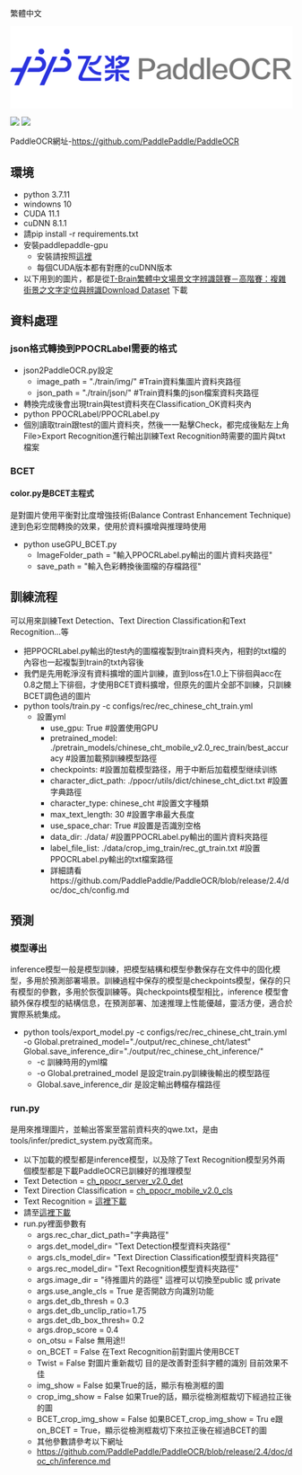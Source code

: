 繁體中文

<p align="center">
 <img src="./doc/PaddleOCR_log.png" align="middle" width = "600"/>
<p align="center">

<p align="left">
	<a href=""><img src="https://img.shields.io/badge/python-3.7+-aff.svg"></a>
	<a href=""><img src="https://img.shields.io/badge/os-win-pink.svg"></a>
</p>

PaddleOCR網址-https://github.com/PaddlePaddle/PaddleOCR
## 環境
  - python 3.7.11
  - windowns 10
  - CUDA 11.1
  - cuDNN 8.1.1
  - 請pip install -r requirements.txt
  - 安裝paddlepaddle-gpu
    - 安裝請按照[這裡](https://www.paddlepaddle.org.cn/install/quick?docurl=/documentation/docs/zh/install/pip/windows-pip.html)
	- 每個CUDA版本都有對應的cuDNN版本
  - 以下用到的圖片，都是從[T-Brain繁體中文場景文字辨識競賽－高階賽：複雜街景之文字定位與辨識Download Dataset](https://tbrain.trendmicro.com.tw/Competitions/Details/19) 下載

## 資料處理
### json格式轉換到PPOCRLabel需要的格式
  - json2PaddleOCR.py設定
     - image_path = "./train/img/" #Train資料集圖片資料夾路徑
	 - json_path = "./train/json/" #Train資料集的json檔案資料夾路徑
  - 轉換完成後會出現train與test資料夾在Classification_OK資料夾內
  - python PPOCRLabel/PPOCRLabel.py
  - 個別讀取train跟test的圖片資料夾，然後一一點擊Check，都完成後點左上角File>Export Recognition進行輸出訓練Text Recognition時需要的圖片與txt檔案

### BCET
#### color.py是BCET主程式
是對圖片使用平衡對比度增強技術(Balance Contrast Enhancement Technique)達到色彩空間轉換的效果，使用於資料擴增與推理時使用
  - python useGPU_BCET.py
     - ImageFolder_path = "輸入PPOCRLabel.py輸出的圖片資料夾路徑"
	 - save_path = "輸入色彩轉換後圖檔的存檔路徑"

## 訓練流程
可以用來訓練Text Detection、Text Direction Classification和Text Recognition...等
  - 把PPOCRLabel.py輸出的test內的圖檔複製到train資料夾內，相對的txt檔的內容也一起複製到train的txt內容後
  - 我們是先用乾淨沒有資料擴增的圖片訓練，直到loss在1.0上下徘徊與acc在0.8之間上下徘徊，才使用BCET資料擴增，但原先的圖片全部不訓練，只訓練BCET調色過的圖片
  - python tools/train.py -c configs/rec/rec_chinese_cht_train.yml
     - 設置yml
        - use_gpu: True #設置使用GPU
        - pretrained_model: ./pretrain_models/chinese_cht_mobile_v2.0_rec_train/best_accuracy #設置加載預訓練模型路徑
        - checkpoints: #設置加载模型路径，用于中断后加载模型继续训练
        - character_dict_path: ./ppocr/utils/dict/chinese_cht_dict.txt #設置字典路徑
        - character_type: chinese_cht #設置文字種類
        - max_text_length: 30 #設置字串最大長度
        - use_space_char: True #設置是否識別空格
        - data_dir: ./data/ #設置PPOCRLabel.py輸出的圖片資料夾路徑
        - label_file_list: ./data/crop_img_train/rec_gt_train.txt #設置PPOCRLabel.py輸出的txt檔案路徑
        - 詳細請看https://github.com/PaddlePaddle/PaddleOCR/blob/release/2.4/doc/doc_ch/config.md

## 預測
### 模型導出
inference模型一般是模型訓練，把模型結構和模型參數保存在文件中的固化模型，多用於預測部署場景。訓練過程中保存的模型是checkpoints模型，保存的只有模型的參數，多用於恢復訓練等。與checkpoints模型相比，inference 模型會額外保存模型的結構信息，在預測部署、加速推理上性能優越，靈活方便，適合於實際系統集成。
  - python tools/export_model.py -c configs/rec/rec_chinese_cht_train.yml -o Global.pretrained_model="./output/rec_chinese_cht/latest" Global.save_inference_dir="./output/rec_chinese_cht_inference/"
     - -c 訓練時用的yml檔
     - -o Global.pretrained_model 是設定train.py訓練後輸出的模型路徑
     - Global.save_inference_dir 是設定輸出轉檔存檔路徑

### run.py
是用來推理圖片，並輸出答案至當前資料夾的qwe.txt，是由tools/infer/predict_system.py改寫而來。
  - 以下加載的模型都是inference模型，以及除了Text Recognition模型另外兩個模型都是下載PaddleOCR已訓練好的推理模型
  - Text Detection = [ch_ppocr_server_v2.0_det](https://paddleocr.bj.bcebos.com/dygraph_v2.0/ch/ch_ppocr_server_v2.0_det_infer.tar)
  - Text Direction Classification = [ch_ppocr_mobile_v2.0_cls](https://paddleocr.bj.bcebos.com/dygraph_v2.0/ch/ch_ppocr_mobile_v2.0_cls_infer.tar)
  - Text Recognition = [這裡下載](https://drive.google.com/drive/folders/17rPIFaIg8CTusj3aj9rb2JypuEf6vZ5o?usp=sharing)
  - 請至[這裡下載](https://github.com/PaddlePaddle/PaddleOCR/blob/release/2.4/doc/doc_en/models_list_en.md)
  - run.py裡面參數有
     - args.rec_char_dict_path="字典路徑"
     - args.det_model_dir= "Text Detection模型資料夾路徑"
     - args.cls_model_dir= "Text Direction Classification模型資料夾路徑"
     - args.rec_model_dir= "Text Recognition模型資料夾路徑"
     - args.image_dir = "待推圖片的路徑" 這裡可以切換至public 或 private
     - args.use_angle_cls = True 是否開啟方向識別功能
     - args.det_db_thresh = 0.3
     - args.det_db_unclip_ratio=1.75
     - args.det_db_box_thresh= 0.2
     - args.drop_score = 0.4
     - on_otsu = False 無用途!!
     - on_BCET = False 在Text Recognition前對圖片使用BCET
     - Twist = False 對圖片重新裁切 目的是改善對歪斜字體的識別 目前效果不佳
	 - img_show = False 如果True的話，顯示有檢測框的圖
	 - crop_img_show = False 如果True的話，顯示從檢測框裁切下經過拉正後的圖
	 - BCET_crop_img_show = False 如果BCET_crop_img_show = Tru e跟 on_BCET = True，顯示從檢測框裁切下來拉正後在經過BCET的圖
     - 其他參數請參考以下網址
     - https://github.com/PaddlePaddle/PaddleOCR/blob/release/2.4/doc/doc_ch/inference.md
